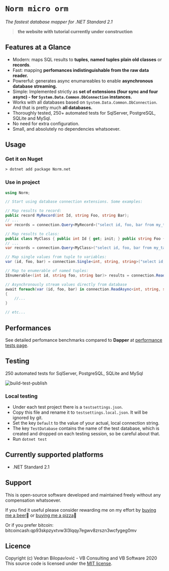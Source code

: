 # **`Norm micro orm`**

_The fastest database mapper for .NET Standard 2.1_

> **the website with tutorial currently under construction**

## Features at a Glance

- Modern: maps SQL results to **tuples**, **named tuples** **plain old classes** or **records**.
- Fast: mapping **perfomances indistinguishable from the raw data reader.**
- Powrerful: generates async enumareables to enable **asynchronous database streaming.**
- Simple: Implemented strictly as **set of extensions (four sync and four async) - for `System.Data.Common.DbConnection` instances.**
- Works with all databases based on `System.Data.Common.DbConnection`. And that is pretty much **all databases.**
- Thoroughly tested, 250+ automated tests for SqlServer, PostgreSQL, SQLite and MySql.
- No need for extra configuration.
- Small, and absolutely no dependencies whatsoever.

## Usage

### Get it on Nuget

```txt
> dotnet add package Norm.net
```

### Use in project

```csharp
using Norm;

// Start using database connection extensions. Some examples:

// Map results to record:
public record MyRecord(int Id, string Foo, string Bar);
// ...
var records = connection.Query<MyRecord>("select id, foo, bar from my_table");

// Map results to class:
public class MyClass { public int Id { get; init; } public string Foo { get; init; } public string Bar { get; init; } };
// ...
var records = connection.Query<MyClass>("select id, foo, bar from my_table");

// Map single values from tuple to variables:
var (id, foo, bar) = connection.Single<int, string, string>("select id, foo, bar from my_table");

// Map to enumerable of named tuples:
IEnumerable<(int id, string foo, string bar)> results = connection.Read<int, string, string>("select id, foo, bar from my_table");

// Asynchronously stream values directly from database
await foreach(var (id, foo, bar) in connection.ReadAsync<int, string, string>("select id, foo, bar from my_table"))
{
    //...
}

// etc...
```

## Performances

See detailed perfomance benchmarks compared to **Dapper** at [performance tests page](https://github.com/vb-consulting/Norm.net/blob/master/PERFOMANCE-TESTS.md).

## Testing

250 automated tests for SqlServer, PostgreSQL, SQLite and MySql

![build-test-publish](https://github.com/vb-consulting/Norm.net/workflows/build-test-publish/badge.svg)

### Local testing

- Under each test project there is a `testsettings.json`. 
- Copy this file and rename it to `testsettings.local.json`. It will be ignored by git.
- Set the key `Default` to the value of your actual, local connection string.
- The key `TestDatabase` contains the name of the test database, which is created and dropped on each testing session, so be careful about that.
- Run `dotnet test`

## Currently supported platforms

- .NET Standard 2.1

## Support

This is open-source software developed and maintained freely without any compensation whatsoever.

If you find it useful please consider rewarding me on my effort by [buying me a beer](https://www.paypal.me/vbsoftware/5)🍻 or [buying me a pizza](https://www.paypal.me/vbsoftware/10)🍕

Or if you prefer bitcoin:
bitcoincash:qp93skpzyxtvw3l3lqqy7egwv8zrszn3wcfygeg0mv

## Licence

Copyright (c) Vedran Bilopavlović - VB Consulting and VB Software 2020
This source code is licensed under the [MIT license](https://github.com/vbilopav/NoOrm.Net/blob/master/LICENSE).
